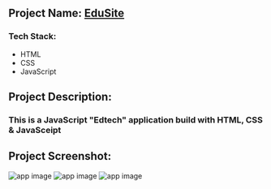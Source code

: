 ## Project Name: [EduSite](https://jseduweb.netlify.app)

### Tech Stack:
- HTML
- CSS
- JavaScript

## Project Description:
### This is a JavaScript "Edtech" application build with HTML, CSS & JavaSceipt

## Project Screenshot:
![app image](https://i.ibb.co/68htDyW/Screenshot-504.png)
![app image](https://i.ibb.co/hDjnnmD/Screenshot-505.png)
![app image](https://i.ibb.co/4s0HP7j/Screenshot-511.png)
